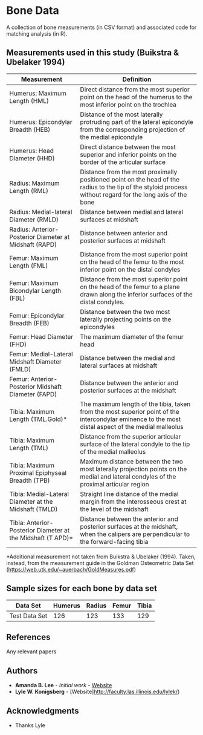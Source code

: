 # Bone Data

A collection of bone measurements (in CSV format) and associated code for matching analysis (in R).

## Measurements used in this study (Buikstra & Ubelaker 1994)


Measurement | Definition
--- | --- 
Humerus: Maximum Length (HML) | Direct distance from the most superior point on the head of the humerus to the most inferior point on the trochlea
Humerus: Epicondylar Breadth (HEB) | Distance of the most laterally protruding part of the lateral epicondyle from the corresponding projection of the medial epicondyle
Humerus: Head Diameter (HHD) | Direct distance between the most superior and inferior points on the border of the articular surface
Radius: Maximum Length (RML) | Distance from the most proximally positioned point on the head of the radius to the tip of the styloid process without regard for the long axis of the bone
Radius: Medial-lateral Diameter (RMLD) | Distance between medial and lateral surfaces at midshaft
Radius: Anterior- Posterior Diameter at Midshaft (RAPD) | Distance between anterior and posterior surfaces at midshaft
Femur: Maximum Length (FML) | Distance from the most superior point on the head of the femur to the most inferior point on the distal condyles
Femur: Maximum Bicondylar Length (FBL) | Distance from the most superior point on the head of the femur to a plane drawn along the inferior surfaces of the distal condyles.
Femur: Epicondylar Breadth (FEB) | Distance between the two most laterally projecting points on the epicondyles
Femur: Head Diameter (FHD) | The maximum diameter of the femur head
Femur: Medial-Lateral Midshaft Diameter (FMLD) | Distance between the medial and lateral surfaces at midshaft
Femur: Anterior-Posterior Midshaft Diameter (FAPD) | Distance between the anterior and posterior surfaces at the midshaft
Tibia: Maximum Length (TML.Gold)* | The maximum length of the tibia, taken from the most superior point of the intercondylar eminence to the most distal aspect of the medial malleolus
Tibia: Maximum Length (TML) | Distance from the superior articular surface of the lateral condyle to the tip of the medial malleolus
Tibia: Maximum Proximal Epiphyseal Breadth (TPB) | Maximum distance between the two most laterally projection points on the medial and lateral condyles of the proximal articular region
Tibia: Medial-Lateral Diameter at the Midshaft (TMLD) | Straight line distance of the medial margin from the interosseous crest at the level of the midshaft
Tibia: Anterior-Posterior Diameter at the Midshaft (T APD)* | Distance between the anterior and posterior surfaces at the midshaft, when the calipers are perpendicular to the forward-facing tibia

*Additional measurement not taken from Buikstra & Ubelaker (1994). Taken, instead, from the measurement guide in the Goldman Osteometric Data Set (https://web.utk.edu/~auerbach/GoldMeasures.pdf)


## Sample sizes for each bone by data set

Data Set | Humerus | Radius | Femur | Tibia
--- | --- | --- | --- |--- 
Test Data Set | 126 | 123 | 133 | 129



## References

Any relevant papers

## Authors

* **Amanda B. Lee** - *Initial work* - [Website](https://anth.uic.edu/profiles/lee-amanda/)
* **Lyle W. Konigsberg**  - [Website]http://faculty.las.illinois.edu/lylek/)

## Acknowledgments

* Thanks Lyle
